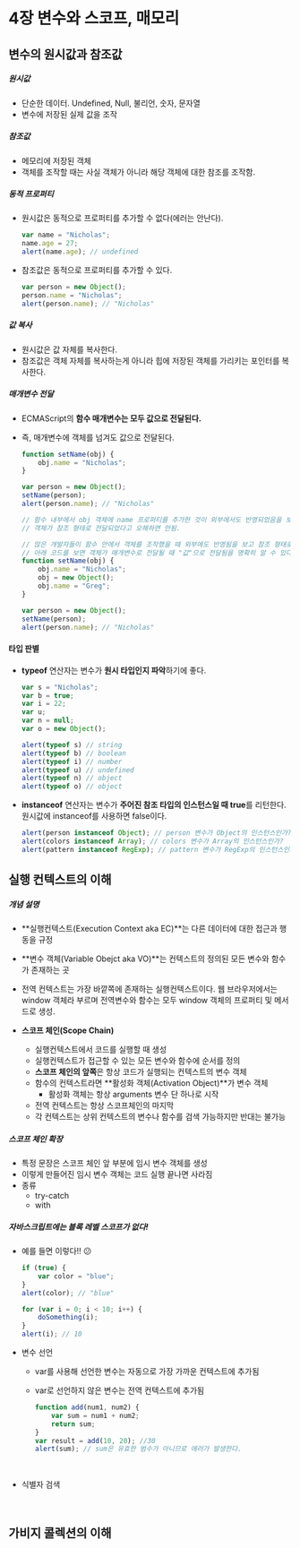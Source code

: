 # 4장 변수와 스코프, 매모리


## 변수의 원시값과 참조값
##### 원시값

- 단순한 데이터. Undefined, Null, 불리언, 숫자, 문자열
- 변수에 저장된 실제 값을 조작

##### 참조값

- 메모리에 저장된 객체
- 객체를 조작할 때는 사실 객체가 아니라 해당 객체에 대한 참조를 조작함.

##### 동적 프로퍼티

- 원시값은 동적으로 프로퍼티를 추가할 수 없다(에러는 안난다).

  ```javascript
  var name = "Nicholas";
  name.age = 27;
  alert(name.age); // undefined    
  ```


- 참조값은 동적으로 프로퍼티를 추가할 수 있다.

  ```javascript
  var person = new Object();
  person.name = "Nicholas";
  alert(person.name); // "Nicholas"
  ```

##### 값 복사

- 원시값은 값 자체를 복사한다.
- 참조값은 객체 자체를 복사하는게 아니라 힙에 저장된 객체를 가리키는 포인터를 복사한다.

##### 매개변수 전달

- ECMAScript의 **함수 매개변수는 모두 값으로 전달된다.**

- 즉, 매개변수에 객체를 넘겨도 값으로 전달된다.

  ```javascript
  function setName(obj) {
      obj.name = "Nicholas";
  }

  var person = new Object();
  setName(person);
  alert(person.name); // "Nicholas"

  // 함수 내부에서 obj 객체에 name 프로퍼티를 추가한 것이 외부에서도 반영되었음을 보고
  // 객체가 참조 형태로 전달되었다고 오해하면 안됨.
  ```

  ```javascript
  // 많은 개발자들이 함수 안에서 객체를 조작했을 때 외부에도 반영됨을 보고 참조 형태로 전달되었다고 오해한다.
  // 아래 코드를 보면 객체가 매개변수로 전달될 때 "값"으로 전달됨을 명확히 알 수 있다.
  function setName(obj) {
      obj.name = "Nicholas";
      obj = new Object();
      obj.name = "Greg";
  }

  var person = new Object();
  setName(person);
  alert(person.name); // "Nicholas"
  ```

#### 타입 판별

- **typeof** 연산자는 변수가 **원시 타입인지 파악**하기에 좋다.

  ```javascript
  var s = "Nicholas";
  var b = true;
  var i = 22;
  var u;
  var n = null;
  var o = new Object();

  alert(typeof s) // string
  alert(typeof b) // boolean
  alert(typeof i) // number
  alert(typeof u) // undefined
  alert(typeof n) // object
  alert(typeof o) // object
  ```

- **instanceof** 연산자는 변수가 **주어진 참조 타입의 인스턴스일 때 true**를 리턴한다.
  원시값에 instanceof를 사용하면 false이다.

  ```javascript
  alert(person instanceof Object); // person 변수가 Object의 인스턴스인가?
  alert(colors instanceof Array); // colors 변수가 Array의 인스턴스인가?
  alert(pattern instanceof RegExp); // pattern 변수가 RegExp의 인스턴스인가?
  ```

## 실행 컨텍스트의 이해

##### 개념 설명 

- **실행컨텍스트(Execution Context aka EC)**는 다른 데이터에 대한 접근과 행동을 규정
- **변수 객체(Variable Obejct aka VO)**는  컨텍스트의 정의된 모든 변수와 함수가 존재하는 곳
- 전역 컨텍스트는 가장 바깥쪽에 존재하는 실행컨텍스트이다.
  웹 브라우저에서는 window 객체라 부르며 전역변수와 함수는 모두 window 객체의 프로퍼티 및 메서드로 생성.


- **스코프 체인(Scope Chain)**
  - 실행컨텍스트에서 코드를 실행할 때 생성
  - 실행컨텍스트가 접근할 수 있는 모든 변수와 함수에 순서를 정의
  - **스코프 체인의 앞쪽**은 항상 코드가 실행되는 컨텍스트의 변수 객체
  - 함수의 컨텍스트라면 **활성화 객체(Activation Object)**가 변수 객체
    - 활성화 객체는 항상 arguments 변수 단 하나로 시작
  - 전역 컨텍스트는 항상 스코프체인의 마지막
  - 각 컨텍스트는 상위 컨텍스트의 변수나 함수를 검색 가능하지만 반대는 불가능



##### 스코프 체인 확장

- 특정 문장은 스코프 체인 앞 부분에 임시 변수 객체를 생성
- 이렇게 만들어진 임시 변수 객체는 코드 실행 끝나면 사라짐
- 종류
  - try-catch
  - with

##### 자바스크립트에는 블록 레벨 스코프가 없다!

- 예를 들면 이렇다!! :confused: 

  ```javascript
  if (true) {
      var color = "blue";
  }
  alert(color); // "blue"
  ```

  ```javascript
  for (var i = 0; i < 10; i++) {
      doSomething(i);
  }
  alert(i); // 10
  ```

- 변수 선언

  - var를 사용해 선언한 변수는 자동으로 가장 가까운 컨텍스트에 추가됨

  - var로 선언하지 않은 변수는 전역 컨텍스트에 추가됨

    ```javascript
    function add(num1, num2) {
        var sum = num1 + num2;
        return sum;
    }
    var result = add(10, 20); //30
    alert(sum); // sum은 유효한 범수가 아니므로 에러가 발생한다.
    ```

    ​

- 식별자 검색

  ​



## 가비지 콜렉션의 이해
